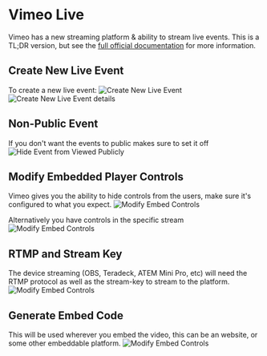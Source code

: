 # Vimeo Live
Vimeo has a new streaming platform & ability to stream live events. This is a TL;DR version, but see the [full official documentation](https://vimeo.zendesk.com/hc/en-us/articles/115012811168-Vimeo-Live-overview) for more information.

## Create New Live Event
To create a new live event:
![Create New Live Event](images/00_create-live-event.png)
![Create New Live Event details](images/create-live-event-details.png)

## Non-Public Event
If you don't want the events to public makes sure to set it off
![Hide Event from Viewed Publicly](images/01_hide-event-from-vimeo.png)

## Modify Embedded Player Controls
Vimeo gives you the ability to hide controls from the users, make sure it's configured to what you expect.
![Modify Embed Controls](images/02_hide-controls-from-user.png)

Alternatively you have controls in the specific stream
![Modify Embed Controls](images/02_hide-controls-from-user-02.png)

## RTMP and Stream Key
The device streaming (OBS, Teradeck, ATEM Mini Pro, etc) will need the RTMP protocol as well as the stream-key to stream to the platform.
![Modify Embed Controls](images/04_fetch-stream-key-for-streamer.png)

## Generate Embed Code
This will be used wherever you embed the video, this can be an website, or some other embeddable platform.
![Modify Embed Controls](images/03_copy-embed-code.png)
